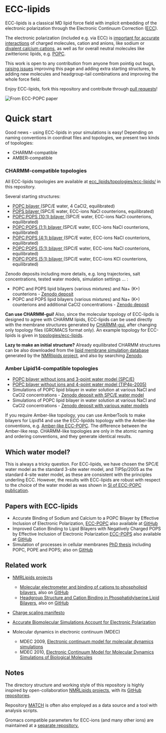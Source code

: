 # ECC-lipids

ECC-lipids is a classical MD lipid force field with 
implicit embedding of the electronic polarization
through the Electronic Continuum Correction ([ECC](https://jmelcr.github.io/blog/ECC-post)).

The electronic polarization
(included e.g. via ECC)
is [important for accurate interactions](https://www.frontiersin.org/articles/10.3389/fmolb.2019.00143/full) 
of charged molecules, cation and anions, 
like sodium or [divalent calcium cations](http://aip.scitation.org/doi/10.1063/1.5006779),
as well as for overall neutral molecules 
like zwitterionic lipids, e.g. [POPC](https://pubs.acs.org/doi/10.1021/acs.jpcb.7b12510). 

This work is open to any contribution from anyone
from pointig out bugs, [raising issues](https://github.com/jmelcr/ecc_lipids/issues)
improving this page and adding extra starting structures, 
to adding new molecules and headgroup-tail combinations and improving the whole force field.

Enjoy ECC-lipids, fork this repository 
and contribute through [pull requests](https://github.com/jmelcr/ecc_lipids/pulls)!

![From ECC-POPC paper](https://pubs.acs.org/na101/home/literatum/publisher/achs/journals/content/jctcce/2020/jctcce.2020.16.issue-1/acs.jctc.9b00824/20200113/images/medium/ct9b00824_0002.gif)

# Quick start

Good news - using ECC-lipids in your simulations is easy! 
Depending on naming conventions in coordinat files and topologies, 
we present two kinds of topologies:
 - CHARMM-compatible
 - AMBER-compatible

### CHARMM-compatible topologies

All ECC-lipids topologies are available at [ecc_lipids/topologies/ecc-lipids/](https://github.com/jmelcr/ecc_lipids/tree/master/topologies/ecc-lipids) in this repository.

Several starting structures:
 - [POPC bilayer ](https://zenodo.org/record/1118266/files/sim_ECC-POPC_SPCE_noIons-ref.gro?download=1) (SPC/E water, 4 CaCl2, equilibrated)
 - [POPS bilayer ](https://zenodo.org/record/1488094/files/ECClipids_purePOPS_298K.gro?download=1) (SPC/E water, ECC-ions NaCl counterions, equilibrated)
 - [POPC:POPS (10:1) bilayer ](https://zenodo.org/record/1488094/files/ECClipids_10PC-1PS-mix_298K.gro?download=1) (SPC/E water, ECC-ions NaCl counterions, equilibrated)
 - [POPC:POPS (1:1) bilayer ](https://zenodo.org/record/1488094/files/ECClipids_1PC-1PS_mix_SPCE_298K.gro?download=1) (SPC/E water, ECC-ions NaCl counterions, equilibrated)
 - [POPC:POPS (4:1) bilayer ](https://zenodo.org/record/1488094/files/ECClipids_4PC-1PS-mix_298K.gro?download=1) (SPC/E water, ECC-ions NaCl counterions, equilibrated)
 - [POPC:POPS (5:1) bilayer ](https://zenodo.org/record/1488094/files/ECClipids_5PC-1PS-mix_298K.gro?download=1) (SPC/E water, ECC-ions NaCl counterions, equilibrated)
 - [POPC:POPS (5:1) bilayer ](https://zenodo.org/record/1488094/files/ECClipids_5PC-1PS-mix_298K_KCl.gro?download=1) (SPC/E water, ECC-ions KCl counterions, equilibrated)

Zenodo deposits including more details, e.g. long trajectories, salt concentrations, tested water models, simulation settings ... :
 - POPC and POPS lipid bilayers (various mixtures) and Na+ (K+) counterions - [Zenodo deposit](https://doi.org/10.5281/zenodo.1488093)
 - POPC and POPS lipid bilayers (various mixtures) and Na+ (K+) counterions and additional CaCl2 concentrations - [Zenodo deposit](https://doi.org/10.5281/zenodo.1488101)

**Can use CHARMM-gui!**
Also, since the molecular topology of ECC-lipdis 
is designed to agree with CHARMM lipids,
ECC-lipids can be used directly 
with the membrane structures generated by 
[CHARMM-gui.](http://charmm-gui.org/)
after changing only topology files (GROMACS format only). 
An example topology for ECC-lipids is given in 
[topologies/ecc-lipids](https://github.com/jmelcr/ecc_lipids/tree/master/topologies/ecc-lipids).

**Lazy to make an initial structure?**
Already equilibrated CHARMM structures can be also downloaded 
from the [lipid membrane simulation database](http://www.nmrlipids.fi/) 
generated by the [NMRlipids project](http://nmrlipids.blogspot.com/),
and also by searching [Zenodo](https://zenodo.org/). 


### Amber Lipid14-compatible topologies

 - [POPC bilayer without ions and 3-point water model (SPC/E)](https://zenodo.org/record/1118266/files/sim_ECC-POPC_SPCE_noIons-ref.gro?download=1)
 - [POPC bilayer without ions and 4-point water model (TIP4p-2005)](https://zenodo.org/record/1118980/files/sim_ECC-POPC_TIP4p2005_noIons-ref.gro?download=1)
 - Simulations of POPC lipid bilayer in water solution at various NaCl and CaCl2 concentrations - [Zenodo deposit with SPC/E water model](https://doi.org/10.5281/zenodo.1118265)
 - Simulations of POPC lipid bilayer in water solution at various NaCl and CaCl2 concentrations - [Zenodo deposit with various water models](https://doi.org/10.5281/zenodo.1118979)

If you require Amber-like topology, you can use AmberTools to
make bilayers for Lipid14 and use the ECC-lipidds topology with
the Amber-like conventions, 
e.g. [Amber-like ECC-POPC](https://github.com/jmelcr/ecc_lipids/blob/master/topologies/ecc-lipids/ecc-popc/ECC-POPC_amber-lipid14-atomic-names.itp). 
The difference between the Amber-like resp. CHARMM-like
topologies are only in the atomic naming and ordering conventions, and
they generate identical results. 


## Which water model?

This is always a tricky question. 
For ECC-lipids, we have chosen the SPC/E water model as the standard 3-site water model, 
and TIP5p/2005 as the standard 4-site water model,
as these are consistent with the principles underling ECC.
However, the results with ECC-lipids are robust with respect to the choice of the water model
as was shown in [SI of ECC-POPC publication](https://pubs.acs.org/doi/suppl/10.1021/acs.jpcb.7b12510/suppl_file/jp7b12510_si_001.pdf). 


## Papers with ECC-lipids

+ Accurate Binding of Sodium and Calcium to a POPC Bilayer by Effective Inclusion of Electronic Polarization, [ECC-POPC](https://pubs.acs.org/doi/10.1021/acs.jpcb.7b12510) also available at [GitHub](https://github.com/ohsOllila/NMRlipids_VI-NewIonModel)
+ Improved Cation Binding to Lipid Bilayers with Negatively Charged POPS by Effective Inclusion of Electronic Polarization [ECC-POPS](https://pubs.acs.org/doi/10.1021/acs.jctc.9b00824) also available at [GitHub](https://github.com/jmelcr/ecc_pops)
+ Simulation of processes in cellular membranes [PhD thesis](https://dspace.cuni.cz/bitstream/handle/20.500.11956/102874/140068373.pdf?sequence=1&isAllowed=y) including POPC, POPE and POPS; also on [GitHub](https://github.com/jmelcr/phd-thesis/blob/master/en/thesis.pdf)


## Related work

+ [NMRLipids projects](https://nmrlipids.blogspot.cz/)
   + [Molecular electrometer and binding of cations to phospholipid bilayers](https://pubs.rsc.org/en/content/articlelanding/2016/cp/c6cp04883h#!), also on [GitHub](https://github.com/NMRLipids/lipid_ionINTERACTION/blob/master/Manuscript/LIPIDionINTERACT.pdf) 
   + [Headgroup Structure and Cation Binding in Phosphatidylserine Lipid Bilayers](https://doi.org/10.1021/acs.jpcb.9b06091), also on [GitHub](https://github.com/NMRLipids/NMRlipidsIVotherHGs/blob/master/Manuscript/manuscriptPS.pdf) 

+ [Charge scaling manifesto](https://pubs.acs.org/doi/10.1021/acs.jpclett.9b02652)

+ [Accurate Biomolecular Simulations Account for Electronic Polarization](https://www.frontiersin.org/articles/10.3389/fmolb.2019.00143/full) 

+ Molecular dynamics in electronic continuum (MDEC)
   + MDEC 2009, [Electronic continuum model for molecular dynamics simulations](http://scitation.aip.org/content/aip/journal/jcp/130/8/10.1063/1.3060164)
   + MDEC 2010, [Electronic Continuum Model for Molecular Dynamics Simulations of Biological Molecules](http://dx.doi.org/10.1021/ct9005807)


## Notes

The directory structure and working style of this repository
is highly inspired by open-collaboration [NMRLipids projects](https://nmrlipids.blogspot.cz/),
with its [GitHub repositories](https://github.com/NMRLipids).

Repository [MATCH](https://github.com/NMRLipids/MATCH) is often also employed 
as a data source and a tool with analysis scripts.

Gromacs compatible parameters for ECC-ions (and many other ions)
are maintained at a [separate repository.](https://bitbucket.org/hseara/ions) 
